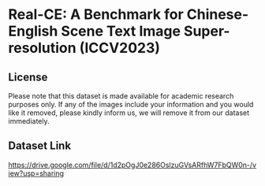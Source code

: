 # Real-CE: A Benchmark for Chinese-English Scene Text Image Super-resolution (ICCV2023)

## License
Please note that this dataset is made available for academic research purposes only. If any of the images include your information and you would like it removed, please kindly inform us, we will remove it from our dataset immediately.

## Dataset Link
https://drive.google.com/file/d/1d2pOgJ0e286OslzuGVsARfhW7FbQW0n-/view?usp=sharing
